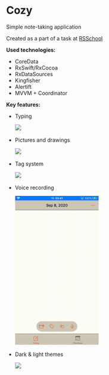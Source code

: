 # Cozy


<p>Simple note-taking application</p>
<p>Created as a part of a task at <a href="https://rs.school">RSSchool</a></p>

<b>Used technologies:</b>
<ul>
  <li>CoreData</li>
  <li>RxSwift/RxCocoa</li>
  <li>RxDataSources</li>
  <li>Kingfisher</li>
  <li>Alertift</li>
  <li>MVVM + Coordinator</li>
</ul>




<b>Key features:</b>
<ul>
  <li>
    <div>
      <p>Typing</p>
      <img src="/media/key_feature_1.gif" height="400px">
    </div>
  </li>
  <li>
    <div>
      <p>Pictures and drawings</p>
      <img src="/media/key_feature_2.gif" height="400px">
    </div>
  </li>
  <li>
    <div>
      <p>Tag system</p>
      <img src="/media/key_feature_3.gif" height="400px">
    </div>
  </li>
  <li>
    <div>
      <p>Voice recording</p>
      <img src="/media/key_feature_4.gif" height="400px">
    </div>
  </li>
  <li>
    <div>
      <p>Dark & light themes</p>
      <img src="/media/key_feature_5.gif" height="400px">
    </div>
  </li>

</ul>
